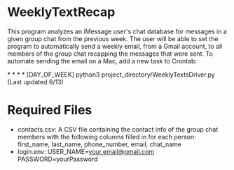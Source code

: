 # WeeklyTextRecap
This program analyzes an iMessage user's chat database for messages in a given group chat from the previous week. The user will be able to set the program to automatically send a weekly email, from a Gmail account, to all members of the group chat recapping the messages that were sent. To automate sending the email on a Mac, add a new task to Crontab:

\* \* \* \* [DAY_OF_WEEK] python3 project_directory/WeeklyTextsDriver.py\
(Last updated 6/13)

# Required Files
- contacts.csv: A CSV file containing the contact info of the group chat members with the following columns filled in for each person: first_name, last_name, phone_number, email, chat_name
- login.env: USER_NAME=your.email@gmail.com\
             PASSWORD=yourPassword
